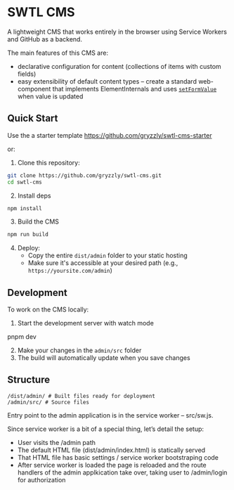 # SWTL CMS

A lightweight CMS that works entirely in the browser using Service Workers and GitHub as a backend.

The main features of this CMS are:
- declarative configuration for content (collections of items with custom fields)
- easy extensibility of default content types – create a standard web-component
  that implements ElementInternals and uses [`setFormValue`](https://developer.mozilla.org/en-US/docs/Web/API/ElementInternals/setFormValue)
  when value is updated

## Quick Start

Use the a starter template https://github.com/gryzzly/swtl-cms-starter

or:

1. Clone this repository:

```bash
git clone https://github.com/gryzzly/swtl-cms.git
cd swtl-cms
```

2. Install deps

```bash
npm install
```

3. Build the CMS

```bash
npm run build
```

4. Deploy:
   - Copy the entire `dist/admin` folder to your static hosting
   - Make sure it's accessible at your desired path (e.g., `https://yoursite.com/admin`)

## Development

To work on the CMS locally:

1. Start the development server with watch mode

pnpm dev

2. Make your changes in the `admin/src` folder
3. The build will automatically update when you save changes

## Structure
```
/dist/admin/ # Built files ready for deployment
/admin/src/ # Source files
```

Entry point to the admin application is in the service worker – src/sw.js.

Since service worker is a bit of a special thing, let’s detail the setup:

- User visits the /admin path
- The default HTML file (dist/admin/index.html) is statically served
- That HTML file has basic settings / service worker bootstraping code
- After service worker is loaded the page is reloaded and the route handlers
of the admin applkication take over, taking user to /admin/login for authorization
